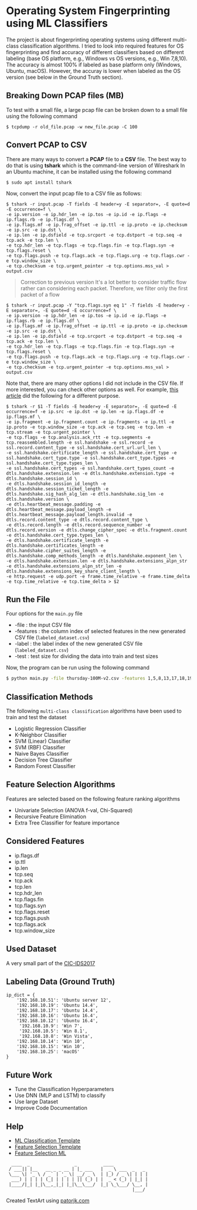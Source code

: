 # Operating System Fingerprinting using ML Classifiers
The project is about fingerprinting operating systems using different multi-class
classification algorithms. I tried to look into required features for OS fingerprinting
and find accuracy of different classifiers based on different labeling (base OS platform, 
e.g., Windows vs OS versions, e.g., Win 7,8,10). The accuracy is almost 100% if labeled 
as base platform only (Windows, Ubuntu, macOS). However, the accuray is lower when 
labeled as the OS version (see below in the Ground Truth section).

## Breaking Down PCAP files (MB)
To test with a small file, a large pcap file can be broken down to a small file 
using the following command
```
$ tcpdump -r old_file.pcap -w new_file.pcap -C 100
```

## Convert PCAP to CSV
There are many ways to convert a **PCAP** file to a **CSV** file.
The best way to do that is using **tshark** which is the command-line version of Wireshark
In an Ubuntu machine, it can be installed using the following command
```
$ sudo apt install tshark
```

Now, convert the input pcap file to a CSV file as follows:
```
$ tshark -r input.pcap -T fields -E header=y -E separator=, -E quote=d -E occurrence=f \
-e ip.version -e ip.hdr_len -e ip.tos -e ip.id -e ip.flags -e ip.flags.rb -e ip.flags.df \ 
-e ip.flags.mf -e ip.frag_offset -e ip.ttl -e ip.proto -e ip.checksum -e ip.src -e ip.dst \ 
-e ip.len -e ip.dsfield -e tcp.srcport -e tcp.dstport -e tcp.seq -e tcp.ack -e tcp.len \ 
-e tcp.hdr_len -e tcp.flags -e tcp.flags.fin -e tcp.flags.syn -e tcp.flags.reset \ 
-e tcp.flags.push -e tcp.flags.ack -e tcp.flags.urg -e tcp.flags.cwr -e tcp.window_size \ 
-e tcp.checksum -e tcp.urgent_pointer -e tcp.options.mss_val > output.csv
```

> Correction to previous version
> It's a lot better to consider traffic flow rather can considering each packet.
> Therefore, we filter only the first packet of a flow
```
$ tshark -r input.pcap -Y "tcp.flags.syn eq 1" -T fields -E header=y -E separator=, -E quote=d -E occurrence=f \
-e ip.version -e ip.hdr_len -e ip.tos -e ip.id -e ip.flags -e ip.flags.rb -e ip.flags.df \ 
-e ip.flags.mf -e ip.frag_offset -e ip.ttl -e ip.proto -e ip.checksum -e ip.src -e ip.dst \ 
-e ip.len -e ip.dsfield -e tcp.srcport -e tcp.dstport -e tcp.seq -e tcp.ack -e tcp.len \ 
-e tcp.hdr_len -e tcp.flags -e tcp.flags.fin -e tcp.flags.syn -e tcp.flags.reset \ 
-e tcp.flags.push -e tcp.flags.ack -e tcp.flags.urg -e tcp.flags.cwr -e tcp.window_size \ 
-e tcp.checksum -e tcp.urgent_pointer -e tcp.options.mss_val > output.csv
```


Note that, there are many other options I did not include in the CSV file. If more interested, 
you can check other options as well. For example, [this article](https://www.linkedin.com/pulse/build-machine-learning-model-network-flow-tao-liu/) did the following for a different purpose.
```
$ tshark -r $1 -T fields -E header=y -E separator=, -E quote=d -E occurrence=f -e ip.src -e ip.dst -e ip.len -e ip.flags.df -e ip.flags.mf \
-e ip.fragment -e ip.fragment.count -e ip.fragments -e ip.ttl -e ip.proto -e tcp.window_size -e tcp.ack -e tcp.seq -e tcp.len -e tcp.stream -e tcp.urgent_pointer \
-e tcp.flags -e tcp.analysis.ack_rtt -e tcp.segments -e tcp.reassembled.length -e ssl.handshake -e ssl.record -e ssl.record.content_type -e ssl.handshake.cert_url.url_len \
-e ssl.handshake.certificate_length -e ssl.handshake.cert_type -e ssl.handshake.cert_type.type -e ssl.handshake.cert_type.types -e ssl.handshake.cert_type.types_len \
-e ssl.handshake.cert_types -e ssl.handshake.cert_types_count -e dtls.handshake.extension.len -e dtls.handshake.extension.type -e dtls.handshake.session_id \
-e dtls.handshake.session_id_length -e dtls.handshake.session_ticket_length -e dtls.handshake.sig_hash_alg_len -e dtls.handshake.sig_len -e dtls.handshake.version \
-e dtls.heartbeat_message.padding -e dtls.heartbeat_message.payload_length -e dtls.heartbeat_message.payload_length.invalid -e dtls.record.content_type -e dtls.record.content_type \
-e dtls.record.length -e dtls.record.sequence_number -e dtls.record.version -e dtls.change_cipher_spec -e dtls.fragment.count -e dtls.handshake.cert_type.types_len \
-e dtls.handshake.certificate_length -e dtls.handshake.certificates_length -e dtls.handshake.cipher_suites_length -e dtls.handshake.comp_methods_length -e dtls.handshake.exponent_len \
-e dtls.handshake.extension.len -e dtls.handshake.extensions_alpn_str -e dtls.handshake.extensions_alpn_str_len -e dtls.handshake.extensions_key_share_client_length \
-e http.request -e udp.port -e frame.time_relative -e frame.time_delta -e tcp.time_relative -e tcp.time_delta > $2
```

## Run the File
Four options for the `main.py` file
* -file     : the input CSV file
* -features : the column index of selected features in the new generated CSV file (`labeled_dataset.csv`)
* -label    : the label index of the new generated CSV file (`labeled_dataset.csv`)
* -test     : test size for dividing the data into train and test sizes

Now, the program can be run using the following command
```sh
$ python main.py -file thursday-100M-v2.csv -features 1,5,8,13,17,18,19,20,22,23,24,25,26,29 -label 32 -test 0.2 > report.txt
```

## Classification Methods
The following `multi-class classification` algorithms have been used to train and test the dataset 
* Logistic Regression Classifier
* K-Neighbor Classifier
* SVM (Linear) Classifier
* SVM (RBF) Classifier
* Naive Bayes Classifier
* Decision Tree Classifier
* Random Forest Classifier

## Feature Selection Algorithms
Features are selected based on the following feature ranking algorithms
* Univariate Selection (ANOVA f-val, Chi-Squared)
* Recursive Feature Elimination 
* Extra Tree Classifier for feature importance


## Considered Features
* ip.flags.df
* ip.ttl
* ip.len
* tcp.seq
* tcp.ack
* tcp.len
* tcp.hdr_len
* tcp.flags.fin
* tcp.flags.syn
* tcp.flags.reset
* tcp.flags.push
* tcp.flags.ack
* tcp.window_size


## Used Dataset
A very small part of the [CIC-IDS2017](https://www.unb.ca/cic/datasets/ids-2017.html)

## Labeling Data (Ground Truth)
```
ip_dict = {
    '192.168.10.51': 'Ubuntu server 12',
    '192.168.10.19': 'Ubuntu 14.4',
    '192.168.10.17': 'Ubuntu 14.4',
    '192.168.10.16': 'Ubuntu 16.4',
    '192.168.10.12': 'Ubuntu 16.4',
     '192.168.10.9': 'Win 7',
     '192.168.10.5': 'Win 8.1',
     '192.168.10.8': 'Win Vista',
    '192.168.10.14': 'Win 10',
    '192.168.10.15': 'Win 10',
    '192.168.10.25': 'macOS'
}
```

## Future Work
* Tune the Classification Hyperparameters
* Use DNN (MLP and LSTM) to classify
* Use large Dataset
* Improve Code Documentation


## Help
* [ML Classification Template](https://gist.github.com/shantoroy/2172937f5157998069d667b362e3fe81)
* [Feature Selection Template](https://gist.github.com/shantoroy/9bb4da0b2a281e3c91cc836045b6c74d)
* [Feature Selection ML](https://machinelearningmastery.com/feature-selection-machine-learning-python/)


```
  ____  _                 _          ____             
 / ___|| |__   __ _ _ __ | |_ ___   |  _ \ ___  _   _ 
 \___ \| '_ \ / _` | '_ \| __/ _ \  | |_) / _ \| | | |
  ___) | | | | (_| | | | | || (_) | |  _ < (_) | |_| |
 |____/|_| |_|\__,_|_| |_|\__\___/  |_| \_\___/ \__, |
                                                |___/ 
```

Created TextArt using [patorjk.com](https://patorjk.com/software/taag/#p=display&f=Graffiti&t=Type%20Something%20)
